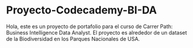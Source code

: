 # Proyecto-Codecademy-BI-DA

Hola, este es un proyecto de portafolio para el curso de Carrer Path: Business Intelligence Data Analyst.
El proyecto es alrededor de un dataset de la Biodiversidad en los Parques Nacionales de USA.
